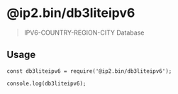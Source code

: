 # @ip2.bin/db3liteipv6
> IPV6-COUNTRY-REGION-CITY Database

## Usage

```
const db3liteipv6 = require('@ip2.bin/db3liteipv6');

console.log(db3liteipv6);
```
